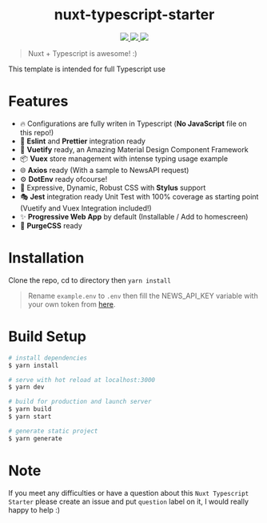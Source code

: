 <p align="center" style="color: #343a40">
  <h1 align="center">nuxt-typescript-starter</h1>
</p>
<p align="center">
  <a href="https://codecov.io/gh/trastanechora/nuxt-typescript-starter">
    <img src="https://codecov.io/gh/trastanechora/nuxt-typescript-starter/branch/master/graph/badge.svg" />
  </a>
  <a href="https://github.com/prettier/prettier">
    <img src="https://img.shields.io/badge/code_style-prettier-ff69b4.svg" />
  </a>
  <a href="https://app.netlify.com/sites/nuxt-typescript-starter/deploys">
    <img src="https://api.netlify.com/api/v1/badges/e2b0a20b-c98e-4836-86ff-73712a78bcf9/deploy-status" />
  </a>
</p>

> Nuxt + Typescript is awesome! :)

This template is intended for full Typescript use

# Features

- 🔥 Configurations are fully writen in Typescript (**No JavaScript** file on this repo!)
- 💎 **Eslint** and **Prettier** integration ready
- 🎨 **Vuetify** ready, an Amazing Material Design Component Framework
- 📦 **Vuex** store management with intense typing usage example
- 🌐 **Axios** ready (With a sample to NewsAPI request)
- ⚙ **DotEnv** ready ofcourse!
- 🎨 Expressive, Dynamic, Robust CSS with **Stylus** support
- 🎭 **Jest** integration ready Unit Test with 100% coverage as starting point (Vuetify and Vuex Integration included!)
- ✨ **Progressive Web App** by default (Installable / Add to homescreen)
- 🧹 **PurgeCSS** ready

# Installation

Clone the repo, cd to directory then `yarn install`

> Rename `example.env` to `.env` then fill the NEWS_API_KEY variable with your own token from [here](https://newsapi.org/).

# Build Setup

```bash
# install dependencies
$ yarn install

# serve with hot reload at localhost:3000
$ yarn dev

# build for production and launch server
$ yarn build
$ yarn start

# generate static project
$ yarn generate
```

# Note

If you meet any difficulties or have a question about this `Nuxt Typescript Starter` please create an issue and put `question` label on it, I would really happy to help :)
